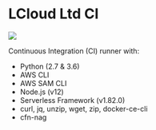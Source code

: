 # LCloud Ltd CI

[![](https://images.microbadger.com/badges/image/lcloud/ci.svg)](https://microbadger.com/images/lcloud/ci "Get your own image badge on microbadger.com")

Continuous Integration (CI) runner with:

* Python (2.7 & 3.6)
* AWS CLI
* AWS SAM CLI
* Node.js (v12)
* Serverless Framework (v1.82.0)
* curl, jq, unzip, wget, zip, docker-ce-cli
* cfn-nag

